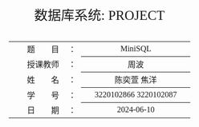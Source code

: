 <div class="cover" style="page-break-after:always;font-family:方正公文仿宋;width:100%;height:100%;border:none;margin: 0 auto;text-align:center;">
    <div style="width:60%;margin: 0 auto;height:0;padding-bottom:10%;">
        </br>
        <img src="https://raw.githubusercontent.com/Keldos-Li/pictures/main/typora-latex-theme/ZJU-name.svg" alt="校名" style="width:100%;"/>
    </div>
    </br></br></br></br></br>
    <div style="width:60%;margin: 0 auto;height:0;padding-bottom:40%;">
        <img src="https://raw.githubusercontent.com/Keldos-Li/pictures/main/typora-latex-theme/ZJU-logo.svg" alt="校徽" style="width:100%;"/>
	</div>
    </br></br></br></br></br></br></br></br>
    <span style="font-family:华文黑体Bold;text-align:center;font-size:20pt;margin: 10pt auto;line-height:30pt;">数据库系统: PROJECT</span>
    <p style="text-align:center;font-size:14pt;margin: 0 auto"> </p>
    </br>
    </br>
    <table style="border:none;text-align:center;width:72%;font-family:仿宋;font-size:14px; margin: 0 auto;">
    <tbody style="font-family:方正公文仿宋;font-size:12pt;">
    	<tr style="font-weight:normal;"> 
    		<td style="width:20%;text-align:right;">题　　目</td>
    		<td style="width:2%">：</td> 
    		<td style="width:40%;font-weight:normal;border-bottom: 1px solid;text-align:center;font-family:华文仿宋"> MiniSQL</td>     </tr>
    	<tr style="font-weight:normal;"> 
    		<td style="width:20%;text-align:right;">授课教师</td>
    		<td style="width:2%">：</td> 
    		<td style="width:40%;font-weight:normal;border-bottom: 1px solid;text-align:center;font-family:华文仿宋">周波 </td>     </tr>
    	<tr style="font-weight:normal;"> 
    		<td style="width:20%;text-align:right;">姓　　名</td>
    		<td style="width:2%">：</td> 
    		<td style="width:40%;font-weight:normal;border-bottom: 1px solid;text-align:center;font-family:华文仿宋"> 陈奕萱 焦洋</td>     </tr>
    	<tr style="font-weight:normal;"> 
    		<td style="width:20%;text-align:right;">学　　号</td>
    		<td style="width:2%">：</td> 
    		<td style="width:40%;font-weight:normal;border-bottom: 1px solid;text-align:center;font-family:华文仿宋">3220102866 3220102087 </td>     </tr>
    	<tr style="font-weight:normal;"> 
    		<td style="width:20%;text-align:right;">日　　期</td>
    		<td style="width:2%">：</td> 
    		<td style="width:40%;font-weight:normal;border-bottom: 1px solid;text-align:center;font-family:华文仿宋">2024-06-10</td>     </tr>
    </tbody>              
    </table>
</div>



<center><div style='height:15mm;'></div><div style="font-family:Times New Roman;font-size:20pt;"> 目录</div></center><br><br>

[toc]

<div STYLE="page-break-after: always;"></div>

## 1 实验目的

1. 设计并实现一个精简型单用户SQL引擎MiniSQL，允许用户通过字符界面输入SQL语句实现基本的增删改查操作，并能够通过索引来优化性能。
2. 通过对MiniSQL的设计与实现，提高学生的系统编程能力，加深对数据库管理系统底层设计的理解。

## 2 实验需求

1. 数据类型：要求支持三种基本数据类型：`integer`，`char(n)`，`float`。
2. 表定义：一个表可以定义多达32个属性，各属性可以指定是否为`unique`，支持单属性的主键定义。
3. 索引定义：对于表的主属性自动建立B+树索引，对于声明为`unique`的属性也需要建立B+树索引。
4. 数据操作: 可以通过`and`或`or`连接的多个条件进行查询，支持等值查询和区间查询。支持每次一条记录的插入操作；支持每次一条或多条记录的删除操作。
5. 在工程实现上，使用源代码管理工具（如Git）进行代码管理，代码提交历史和每次提交的信息清晰明确；同时编写的代码应符合代码规范，具有良好的代码风格。

## 3 实验平台

### 3.1 代码框架

本实验基于CMU-15445 BusTub框架，课程组做了一些修改和扩展。

### 3.2 编译&开发环境

>  使用WSL-Ubuntu + CLion进行开发

- `gcc`&`g++` : 8.0+ (Linux)，使用`gcc --version`和`g++ --version`查看

![](assets/1.png)

- `cmake`: 3.16+ (Both)，使用`cmake --version`查看

![alt text](assets/image1.png)

- `gdb`: 7.0+ (Optional)，使用`gdb --version`查看

![alt text](assets/image2.png) 

- `flex`& `bison`（暂时不需要安装，但如果需要对SQL编译器的语法进行修改，需要安装）

CLion配置：

![alt text](assets/image3.png)

## 4 实验模块

### 4.1 DISK AND BUFFER POOL MANAGER

#### 4.1.1 概述

第一个模块包含了四个部分，分别是

- 位图页实现
- 磁盘数据页管理
- 缓冲池替换策略
    - LRU替换策略
    - **(Bonus)** CLOCK替换策略
- 缓冲池管理


**它这个底下是这么分的，我不太清楚，要是你不好写应该也可以不这么分吧**

#### 4.2.2 Bitmap 实现

待完善

#### 4.2.3 磁盘数据页管理

待完善

#### 4.2.4 LRU替换策略

待完善

#### 4.2.5 缓冲池管理

待完善

#### 4.2.6 测试结果

![alt text](assets/image4.png)

![alt text](assets/image.png)

![alt text](assets/image-1.png)

#### 4.2.7 思考题
（要是没思考题这里删了）

### 4.2 RECORD MANAGER

#### 4.2.1 概述

​	在MiniSQL的设计中，Record Manager负责管理数据表中所有的记录，它能够支持记录的插入、删除与查找操作，并对外提供相应的接口。

​	与记录（Record）相关的概念有以下几个：

- 列（`Column`）：在`src/include/record/column.h`中被定义，用于定义和表示数据表中的某一个字段，即包含了这个字段的字段名、字段类型、是否唯一等等；
- 模式（`Schema`）：在`src/include/record/schema.h`中被定义，用于表示一个数据表或是一个索引的结构。一个`Schema`由一个或多个的`Column`构成；
- 域（`Field`）：在`src/include/record/field.h`中被定义，它对应于一条记录中某一个字段的数据信息，如存储数据的数据类型，是否是空，存储数据的值等等；
- 行（`Row`）：在`src/include/record/row.h`中被定义，与元组的概念等价，用于存储记录或索引键，一个`Row`由一个或多个`Field`构成。

​	此外，与数据类型相关的定义和实现位于`src/include/record/types.h`中。

#### 4.2.2 记录与模式

#### 4.2.3 Row

#### 4.2.4 Column

#### 4.2.5 Schema

#### 4.2.6 堆表的实现

#### 4.2.7 测试结果

![alt text](assets/image-2.png)

![alt text](assets/image-3.png)

#### 4.2.8 思考题

### 4.3 INDEX MANAGER

#### 4.3.1 概述

Index Manager 负责数据表索引的实现和管理，包括：索引的创建和删除，索引键的等值查找，索引键的范围查找（返回对应的迭代器），以及插入和删除键值等操作，并对外提供相应的接口。

​通过遍历堆表的方式来查找一条记录是十分低效的，为了能够快速定位到某条记录而无需搜索数据表中的每一条记录，我们需要在上一个实验的基础上实现一个索引，这能够为快速随机查找和高效访问有序记录提供基础。索引有很多种实现方式，如B+树索引，Hash索引等等。在本模块中，我实现了一个基于磁盘的B+树动态索引结构。

#### 4.3.2 B+ 树数据页

#### 4.3.3 B+ 树索引

#### 4.3.4 B+ 树索引迭代器

#### 4.3.5 测试结果

![alt text](assets/image-4.png)

![alt text](assets/image-5.png)

![alt text](assets/image-6.png)

![alt text](assets/image-7.png)

#### 4.3.6 思考题


### 4.4 CATALOG MANAGER

#### 4.4.1 概述

​	Catalog Manager 负责管理和维护数据库的所有模式信息，包括：

- 数据库中所有表的定义信息，包括表的名称、表中字段（列）数、主键、定义在该表上的索引。
- 表中每个字段的定义信息，包括字段类型、是否唯一等。
- 数据库中所有索引的定义，包括所属表、索引建立在那个字段上等。

#### 4.4.2 目录元信息

#### 4.4.3 表和索引的管理

#### 4.4.4 测试结果

![alt text](assets/image-8.png)

#### 4.4.5 思考题

### 4.5 PLANNER AND EXECUTOR

#### 4.5.1 概述

​	本模块主要包括Planner和Executor两部分。Planner的主要功能是将解释器（Parser）生成的语法树，改写成数据库可以理解的数据结构。在这个过程中，我们会将所有sql语句中的标识符（Identifier）解析成没有歧义的实体，即各种C++的类，并通过Catalog Manager 提供的信息生成执行计划。Executor遍历查询计划树，将树上的 `PlanNode `替换成对应的 Executor，随后调用 Record Manager、Index Manager 和 Catalog Manager 提供的相应接口进行执行，并将执行结果返回给上层。

#### 4.5.2 Parser生成语法树

#### 4.5.3 Executor执行查询计划

#### 4.5.4 SeqScan

#### 4.5.5 IndexScan

#### 4.5.6 Insert

#### 4.5.7 Value

#### 4.5.8 Update

#### 4.5.9 Delete


#### 4.5.10 无需查询计划的功能

#### 4.5.11 测试结果

![alt text](assets/image-10.png)

#### 4.5.12 思考题

### 4.6 RECOVERY MANAGER

（卧槽这一部分是新开的没有可以抄的了）

#### 4.6.1 概述

#### 4.6.2 数据恢复

#### 4.6.3 测试结果

![alt text](assets/image-11.png)

#### 4.6.4 思考题

## 5 项目测试

### 5.1 模块正确性测试 main_test.cpp

![alt text](assets/image-13.png)
